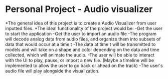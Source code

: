 # Personal Project - Audio visualizer
[1]: https://edge.edx.org/courses/course-v1:UBC+CPSC210+2018W1/courseware/a4d49b3ef5fa4fe2bd9496e76d72dc48/e2887456a15a48dbb040ecdac313168f/1?activate_block_id=block-v1%3AUBC%2BCPSC210%2B2018W1%2Btype%40vertical%2Bblock%40ff793bbcd5544e82bb5052f0dffe5d71
*The general idea of this project is to create a Audio Visualizer from user inputted files.
*The ideal functionality of the project would be:
-Get the user to start the application
-Get the user to import an audio file
-The program will decode analog data from audio files, and organize them into subsets of data that would occur at a time t
-The data at time t will be transmitted to models and will take on a shape and color depending on the data and time collected, which will animate the audio.
-The user will be able to interact with the UI to play, pause, or import a new file. (Maybe a timeline will be implemented to allow the user to go back or ahead on the track)
-The user's audio file will play alongside the visualization.
